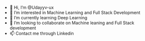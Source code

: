 - 👋 Hi, I’m @Udayyv-ux
- 👀 I’m interested in Machine Learning and Full Stack Development
- 🌱 I’m currently learning Deep Learning
- 💞️ I’m looking to collaborate on Machine leaning and Full Stack development
- 📫 Contact me through Linkedin

<!---
Udayyv-ux/Udayyv-ux is a ✨ special ✨ repository because its `README.md` (this file) appears on your GitHub profile.
You can click the Preview link to take a look at your changes.
--->
